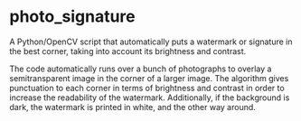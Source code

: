 # photo_signature
A Python/OpenCV script that automatically puts a watermark or signature in the best corner, taking into account its brightness and contrast.

The code automatically runs over a bunch of photographs to overlay a semitransparent image in the corner of a larger image. The algorithm gives punctuation to each corner in terms of brightness and contrast in order to increase the readability of the watermark. Additionally, if the background is dark, the watermark is printed in white, and the other way around.


